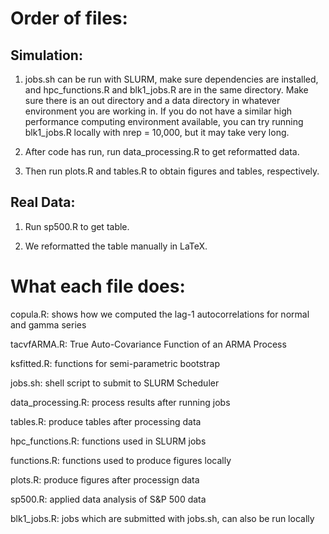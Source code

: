 # Order of files:

## Simulation:

1. jobs.sh can be run with SLURM, make sure dependencies are installed, and
hpc_functions.R and blk1_jobs.R are in the same directory. Make sure there is
an out directory and a data directory in whatever environment you are working 
in. If you do not have a similar high performance computing environment 
available, you can try running blk1_jobs.R locally with nrep = 10,000, but
it may take very long.

2. After code has run, run data_processing.R to get reformatted data.

3. Then run plots.R and tables.R to obtain figures and tables, respectively.

## Real Data:

1. Run sp500.R to get table.

2. We reformatted the table manually in LaTeX.

# What each file does:
copula.R: shows how we computed the lag-1 autocorrelations for normal and gamma
series

tacvfARMA.R: True Auto-Covariance Function of an ARMA Process

ksfitted.R: functions for semi-parametric bootstrap

jobs.sh: shell script to submit to SLURM Scheduler

data_processing.R: process results after running jobs

tables.R: produce tables after processing data

hpc_functions.R: functions used in SLURM jobs

functions.R: functions used to produce figures locally

plots.R: produce figures after processign data

sp500.R: applied data analysis of S\&P 500 data

blk1_jobs.R: jobs which are submitted with jobs.sh, can also be run locally


